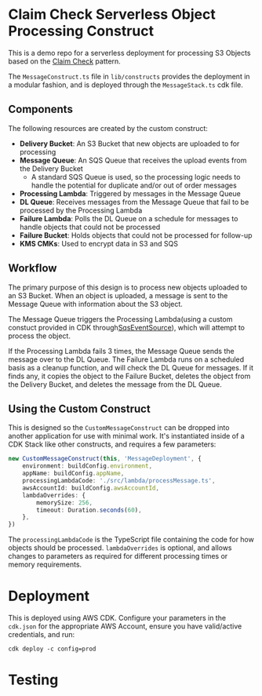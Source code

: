 # Claim Check Serverless Object Processing Construct

This is a demo repo for a serverless deployment for processing S3 Objects based on the [Claim Check](https://aws.plainenglish.io/an-introduction-to-claim-check-pattern-and-its-uses-b018649a380d) pattern.

The `MessageConstruct.ts` file in `lib/constructs` provides the deployment in a modular fashion, and is deployed through the `MessageStack.ts` cdk file.

## Components

The following resources are created by the custom construct:

- **Delivery Bucket**: An S3 Bucket that new objects are uploaded to for processing
- **Message Queue**: An SQS Queue that receives the upload events from the Delivery Bucket
  - A standard SQS Queue is used, so the processing logic needs to handle the potential for duplicate and/or out of order messages
- **Processing Lambda**: Triggered by messages in the Message Queue
- **DL Queue**: Receives messages from the Message Queue that fail to be processed by the Processing Lambda
- **Failure Lambda**: Polls the DL Queue on a schedule for messages to handle objects that could not be processed
- **Failure Bucket**: Holds objects that could not be processed for follow-up
- **KMS CMKs**: Used to encrypt data in S3 and SQS

## Workflow

The primary purpose of this design is to process new objects uploaded to an S3 Bucket. When an object is uploaded, a message is sent to the Message Queue with information about the S3 object.

The Message Queue triggers the Processing Lambda(using a custom constuct provided in CDK through[SqsEventSource](https://docs.aws.amazon.com/cdk/api/v2/docs/aws-cdk-lib.aws_lambda_event_sources.SqsEventSource.html)), which will attempt to process the object.

If the Processing Lambda fails 3 times, the Message Queue sends the message over to the DL Queue. The Failure Lambda runs on a scheduled basis as a cleanup function, and will check the DL Queue for messages. If it finds any, it copies the object to the Failure Bucket, deletes the object from the Delivery Bucket, and deletes the message from the DL Queue.

## Using the Custom Construct

This is designed so the `CustomMessageConstruct` can be dropped into another application for use with minimal work. It's instantiated inside of a CDK Stack like other constructs, and requires a few parameters:

```typescript
new CustomMessageConstruct(this, 'MessageDeployment', {
    environment: buildConfig.environment,
    appName: buildConfig.appName,
    processingLambdaCode: './src/lambda/processMessage.ts',
    awsAccountId: buildConfig.awsAccountId,
    lambdaOverrides: {
        memorySize: 256,
        timeout: Duration.seconds(60),
    },
})
```

The `processingLambdaCode` is the TypeScript file containing the code for how objects should be processed. `lambdaOverrides` is optional, and allows changes to parameters as required for different processing times or memory requirements.

# Deployment

This is deployed using AWS CDK. Configure your parameters in the `cdk.json` for the appropriate AWS Account, ensure you have valid/active credentials, and run:

```shell
cdk deploy -c config=prod
```

# Testing
